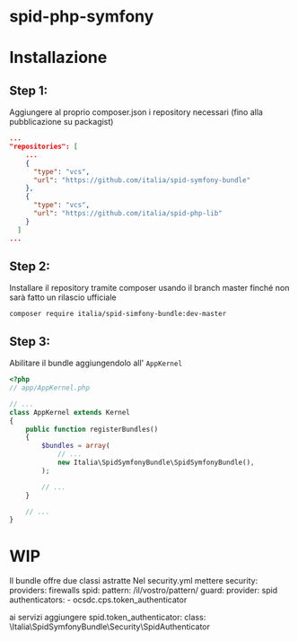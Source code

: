 # spid-php-symfony

# Installazione
## Step 1:

Aggiungere al proprio composer.json i repository necessari (fino alla pubblicazione su packagist)
```json
...
"repositories": [
    ...
    {
      "type": "vcs",
      "url": "https://github.com/italia/spid-symfony-bundle"
    },
    {
      "type": "vcs",
      "url": "https://github.com/italia/spid-php-lib"
    }
  ]
...  
```
## Step 2:
Installare il repository tramite composer usando il branch master finché non sarà fatto un rilascio ufficiale


```
composer require italia/spid-simfony-bundle:dev-master
```

## Step 3:
Abilitare il bundle aggiungendolo all' `AppKernel`

```php
<?php
// app/AppKernel.php

// ...
class AppKernel extends Kernel
{
    public function registerBundles()
    {
        $bundles = array(
            // ...
            new Italia\SpidSymfonyBundle\SpidSymfonyBundle(),
        );

        // ...
    }

    // ...
}
```


# WIP

Il bundle offre due classi astratte
Nel security.yml mettere
security:
  providers:
  firewalls
    spid:
      pattern: /il/vostro/pattern/
      guard:
        provider: spid
        authenticators:
          - ocsdc.cps.token_authenticator
          
ai servizi aggiungere
  spid.token_authenticator:
    class: \Italia\SpidSymfonyBundle\Security\SpidAuthenticator
                  